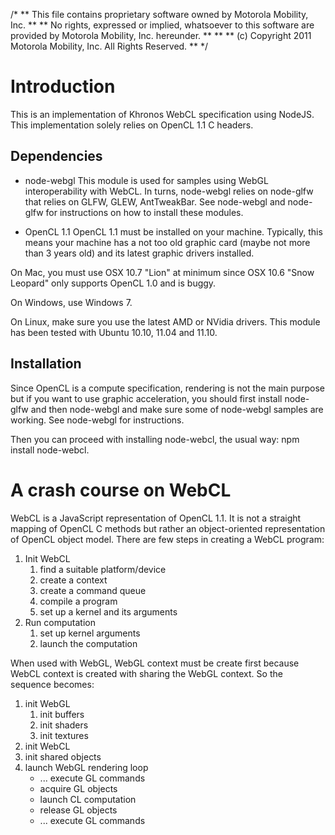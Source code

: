 /*
** This file contains proprietary software owned by Motorola Mobility, Inc. **
** No rights, expressed or implied, whatsoever to this software are provided by Motorola Mobility, Inc. hereunder. **
** 
** (c) Copyright 2011 Motorola Mobility, Inc.  All Rights Reserved.  **
*/

Introduction
============
This is an implementation of Khronos WebCL specification using NodeJS.
This implementation solely relies on OpenCL 1.1 C headers.

Dependencies
------------
- node-webgl
This module is used for samples using WebGL interoperability with WebCL.
In turns, node-webgl relies on node-glfw that relies on GLFW, GLEW, AntTweakBar. See node-webgl and node-glfw for instructions on how to install these modules.

- OpenCL 1.1
OpenCL 1.1 must be installed on your machine. Typically, this means your machine has a not too old graphic card (maybe not more than 3 years old) and its latest graphic drivers installed.

On Mac, you must use OSX 10.7 "Lion" at minimum since OSX 10.6 "Snow Leopard" only supports OpenCL 1.0 and is buggy.

On Windows, use Windows 7.

On Linux, make sure you use the latest AMD or NVidia drivers. This module has been tested with Ubuntu 10.10, 11.04 and 11.10.

Installation
------------
Since OpenCL is a compute specification, rendering is not the main purpose but if you want to use graphic acceleration, you should first install node-glfw and then node-webgl and make sure some of node-webgl samples are working. See node-webgl for instructions.

Then you can proceed with installing node-webcl, the usual way: npm install node-webcl.

A crash course on WebCL
=======================
WebCL is a JavaScript representation of OpenCL 1.1. It is not a straight mapping of OpenCL C methods but rather an object-oriented representation of OpenCL object model.
There are few steps in creating a WebCL program:

1. Init WebCL
	 1.	find a suitable platform/device
	 2.	create a context
	 3.	create a command queue
	 4.	compile a program
	 5.	set up a kernel and its arguments
2. Run computation
	1. set up kernel arguments
	2. launch the computation

When used with WebGL, WebGL context must be create first because WebCL context is created with sharing the WebGL context. So the sequence becomes:

1. init WebGL
	 1. init buffers
	 2. init shaders
	 3. init textures
2. init WebCL
3. init shared objects
4. launch WebGL rendering loop
	* ... execute GL commands
	* acquire GL objects
	* launch CL computation
	* release GL objects
	* ... execute GL commands
	
